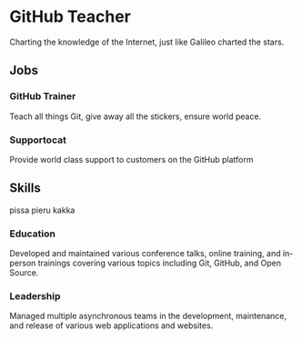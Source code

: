 # GitHub Teacher

Charting the knowledge of the Internet, just like Galileo charted the stars.


## Jobs

### GitHub Trainer

Teach all things Git, give away all the stickers, ensure world peace.

### Supportocat

Provide world class support to customers on the GitHub platform

## Skills 
pissa pieru kakka


### Education

Developed and maintained various conference talks, online training, and in-person trainings covering various topics including Git, GitHub, and Open Source.

### Leadership

Managed multiple asynchronous teams in the development, maintenance, and release of various web applications and websites.
